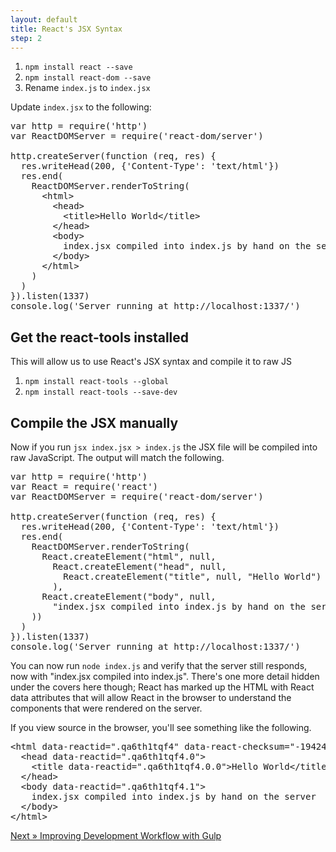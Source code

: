 ```yaml
---
layout: default
title: React's JSX Syntax
step: 2
---
```

1. `npm install react --save`
2. `npm install react-dom --save`
3. Rename `index.js` to `index.jsx`

Update `index.jsx` to the following:

<pre class="brush: js">
var http = require('http')
var ReactDOMServer = require('react-dom/server')

http.createServer(function (req, res) {
  res.writeHead(200, {'Content-Type': 'text/html'})
  res.end(
    ReactDOMServer.renderToString(
      &lt;html&gt;
        &lt;head&gt;
          &lt;title&gt;Hello World&lt;/title&gt;
        &lt;/head&gt;
        &lt;body&gt;
          index.jsx compiled into index.js by hand on the server
        &lt;/body&gt;
      &lt;/html&gt;
    )
  )
}).listen(1337)
console.log('Server running at http://localhost:1337/')
</pre>

## Get the react-tools installed
This will allow us to use React's JSX syntax and compile it to raw JS

1. `npm install react-tools --global`
1. `npm install react-tools --save-dev`

## Compile the JSX manually
Now if you run `jsx index.jsx > index.js` the JSX file will be compiled into raw JavaScript.  The output will match the following.

<pre class="brush: js">
var http = require('http')
var React = require('react')
var ReactDOMServer = require('react-dom/server')

http.createServer(function (req, res) {
  res.writeHead(200, {'Content-Type': 'text/html'})
  res.end(
    ReactDOMServer.renderToString(
      React.createElement("html", null,
        React.createElement("head", null,
          React.createElement("title", null, "Hello World")
        ),
      React.createElement("body", null,
        "index.jsx compiled into index.js by hand on the server")
    ))
  )
}).listen(1337)
console.log('Server running at http://localhost:1337/')
</pre>

You can now run `node index.js` and verify that the server still responds, now with "index.jsx compiled into index.js".  There's one more detail hidden under the covers here though; React has marked up the HTML with React data attributes that will allow React in the browser to understand the components that were rendered on the server.

If you view source in the browser, you'll see something like the following.

<pre class="brush: html">
&lt;html data-reactid=".qa6th1tqf4" data-react-checksum="-1942403816"&gt;
  &lt;head data-reactid=".qa6th1tqf4.0"&gt;
    &lt;title data-reactid=".qa6th1tqf4.0.0"&gt;Hello World&lt;/title&gt;
  &lt;/head&gt;
  &lt;body data-reactid=".qa6th1tqf4.1"&gt;
    index.jsx compiled into index.js by hand on the server
  &lt;/body&gt;
&lt;/html&gt;
</pre>

[Next » Improving Development Workflow with Gulp](03-gulp-workflow)
